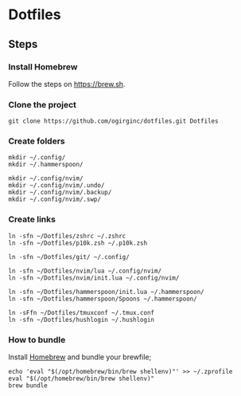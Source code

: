 # Dotfiles

## Steps

### Install Homebrew

Follow the steps on https://brew.sh.

### Clone the project

```
git clone https://github.com/ogirginc/dotfiles.git Dotfiles
```

### Create folders

```
mkdir ~/.config/
mkdir ~/.hammerspoon/
```

```
mkdir ~/.config/nvim/
mkdir ~/.config/nvim/.undo/
mkdir ~/.config/nvim/.backup/
mkdir ~/.config/nvim/.swp/
```

### Create links

```
ln -sfn ~/Dotfiles/zshrc ~/.zshrc
ln -sfn ~/Dotfiles/p10k.zsh ~/.p10k.zsh
```

```
ln -sfn ~/Dotfiles/git/ ~/.config/
```

```
ln -sfn ~/Dotfiles/nvim/lua ~/.config/nvim/
ln -sfn ~/Dotfiles/nvim/init.lua ~/.config/nvim/
```

```
ln -sfn ~/Dotfiles/hammerspoon/init.lua ~/.hammerspoon/
ln -sfn ~/Dotfiles/hammerspoon/Spoons ~/.hammerspoon/
```

```
ln -sFfn ~/Dotfiles/tmuxconf ~/.tmux.conf
ln -sfn ~/Dotfiles/hushlogin ~/.hushlogin
```

### How to bundle

Install [Homebrew](https://brew.sh) and bundle your brewfile;

```
echo 'eval "$(/opt/homebrew/bin/brew shellenv)"' >> ~/.zprofile
eval "$(/opt/homebrew/bin/brew shellenv)"
brew bundle
```
